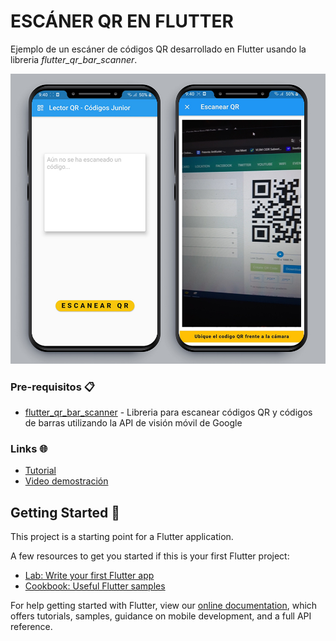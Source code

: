 # ESCÁNER QR EN FLUTTER

Ejemplo de un escáner de códigos QR desarrollado en Flutter usando la libreria *flutter_qr_bar_scanner*.

![](https://github.com/codigosjunior/lector_qr/blob/main/screenshots/qrlector.jpg)

### Pre-requisitos 📋
* [flutter_qr_bar_scanner](https://pub.dev/packages/flutter_qr_bar_scanner) - Libreria para escanear códigos QR y códigos de barras utilizando la API de visión móvil de Google

### Links 🌐

* [Tutorial](https://codigosjunior.wordpress.com/2021/01/18/escaner-de-codigos-qr-flutter/)
* [Video demostración](https://www.youtube.com/watch?v=eOS_tgg_obU)

## Getting Started 🚀

This project is a starting point for a Flutter application.

A few resources to get you started if this is your first Flutter project:

- [Lab: Write your first Flutter app](https://flutter.dev/docs/get-started/codelab)
- [Cookbook: Useful Flutter samples](https://flutter.dev/docs/cookbook)

For help getting started with Flutter, view our
[online documentation](https://flutter.dev/docs), which offers tutorials,
samples, guidance on mobile development, and a full API reference.
